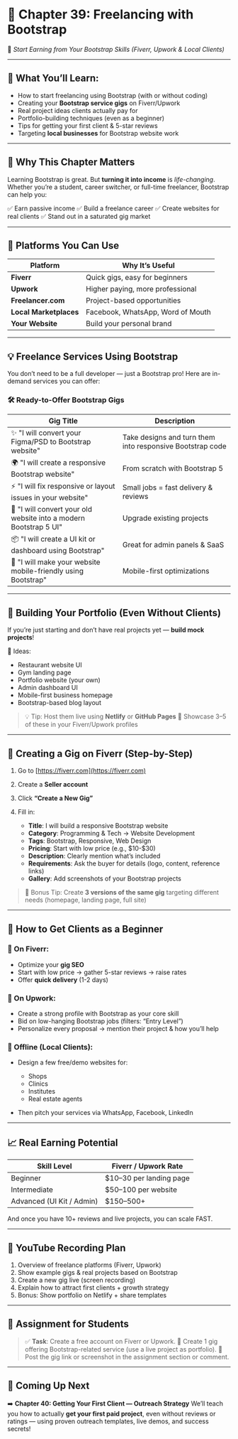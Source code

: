 # 💼 Chapter 39: Freelancing with Bootstrap

🚀 *Start Earning from Your Bootstrap Skills (Fiverr, Upwork & Local Clients)*

---

## 🎯 What You’ll Learn:

* How to start freelancing using Bootstrap (with or without coding)
* Creating your **Bootstrap service gigs** on Fiverr/Upwork
* Real project ideas clients actually pay for
* Portfolio-building techniques (even as a beginner)
* Tips for getting your first client & 5-star reviews
* Targeting **local businesses** for Bootstrap website work

---

## 🧠 Why This Chapter Matters

Learning Bootstrap is great.
But **turning it into income** is *life-changing*.
Whether you’re a student, career switcher, or full-time freelancer, Bootstrap can help you:

✅ Earn passive income
✅ Build a freelance career
✅ Create websites for real clients
✅ Stand out in a saturated gig market

---

## 🧰 Platforms You Can Use

| Platform               | Why It’s Useful                   |
| ---------------------- | --------------------------------- |
| **Fiverr**             | Quick gigs, easy for beginners    |
| **Upwork**             | Higher paying, more professional  |
| **Freelancer.com**     | Project-based opportunities       |
| **Local Marketplaces** | Facebook, WhatsApp, Word of Mouth |
| **Your Website**       | Build your personal brand         |

---

## 💡 Freelance Services Using Bootstrap

You don’t need to be a full developer — just a Bootstrap pro!
Here are in-demand services you can offer:

### 🛠 Ready-to-Offer Bootstrap Gigs

| Gig Title                                                         | Description                                               |
| ----------------------------------------------------------------- | --------------------------------------------------------- |
| ✨ "I will convert your Figma/PSD to Bootstrap website"            | Take designs and turn them into responsive Bootstrap code |
| 🌍 "I will create a responsive Bootstrap website"                 | From scratch with Bootstrap 5                             |
| ⚡ "I will fix responsive or layout issues in your website"        | Small jobs = fast delivery & reviews                      |
| 🔄 "I will convert your old website into a modern Bootstrap 5 UI" | Upgrade existing projects                                 |
| 📦 "I will create a UI kit or dashboard using Bootstrap"          | Great for admin panels & SaaS                             |
| 📱 "I will make your website mobile-friendly using Bootstrap"     | Mobile-first optimizations                                |

---

## 🧱 Building Your Portfolio (Even Without Clients)

If you’re just starting and don’t have real projects yet — **build mock projects**!

📁 Ideas:

* Restaurant website UI
* Gym landing page
* Portfolio website (your own)
* Admin dashboard UI
* Mobile-first business homepage
* Bootstrap-based blog layout

> 💡 Tip: Host them live using **Netlify** or **GitHub Pages**
> 📌 Showcase 3–5 of these in your Fiverr/Upwork profiles

---

## 📝 Creating a Gig on Fiverr (Step-by-Step)

1. Go to [https://fiverr.com](https://fiverr.com)
2. Create a **Seller account**
3. Click **“Create a New Gig”**
4. Fill in:

   * **Title**: I will build a responsive Bootstrap website
   * **Category**: Programming & Tech → Website Development
   * **Tags**: Bootstrap, Responsive, Web Design
   * **Pricing**: Start with low price (e.g., \$10-\$30)
   * **Description**: Clearly mention what’s included
   * **Requirements**: Ask the buyer for details (logo, content, reference links)
   * **Gallery**: Add screenshots of your Bootstrap projects

> 🎯 Bonus Tip: Create **3 versions of the same gig** targeting different needs (homepage, landing page, full site)

---

## 💬 How to Get Clients as a Beginner

### 🎯 On Fiverr:

* Optimize your **gig SEO**
* Start with low price → gather 5-star reviews → raise rates
* Offer **quick delivery** (1-2 days)

### 🎯 On Upwork:

* Create a strong profile with Bootstrap as your core skill
* Bid on low-hanging Bootstrap jobs (filters: “Entry Level”)
* Personalize every proposal → mention their project & how you’ll help

### 🎯 Offline (Local Clients):

* Design a few free/demo websites for:

  * Shops
  * Clinics
  * Institutes
  * Real estate agents
* Then pitch your services via WhatsApp, Facebook, LinkedIn

---

## 📈 Real Earning Potential

| Skill Level               | Fiverr / Upwork Rate     |
| ------------------------- | ------------------------ |
| Beginner                  | \$10–30 per landing page |
| Intermediate              | \$50–100 per website     |
| Advanced (UI Kit / Admin) | \$150–500+               |

And once you have 10+ reviews and live projects, you can scale FAST.

---

## 🎥 YouTube Recording Plan

1. Overview of freelance platforms (Fiverr, Upwork)
2. Show example gigs & real projects based on Bootstrap
3. Create a new gig live (screen recording)
4. Explain how to attract first clients + growth strategy
5. Bonus: Show portfolio on Netlify + share templates

---

## 📌 Assignment for Students

> ✅ **Task**: Create a free account on Fiverr or Upwork.
> 🎯 Create 1 gig offering Bootstrap-related service (use a live project as portfolio).
> 🔁 Post the gig link or screenshot in the assignment section or comment.

---

## 🚀 Coming Up Next

➡️ **Chapter 40: Getting Your First Client — Outreach Strategy**
We’ll teach you how to actually **get your first paid project**, even without reviews or ratings — using proven outreach templates, live demos, and success secrets!
